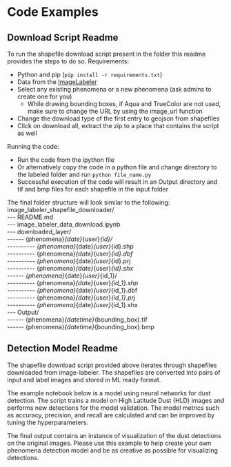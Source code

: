 # Code Examples
## Download Script Readme

To run the shapefile download script present in the folder this readme provides the steps to do so.
Requirements:
* Python and pip (`pip install -r requirements.txt`)
* Data from the [ImageLabeler](https://labeler.nasa-impact.net/earth-science-events/list)
* Select any existing phenomena or a new phenomena (ask admins to create one for you)
    * While drawing bounding boxes, if Aqua and TrueColor are not used, make sure to change the URL by using the image_url function
* Change the download type of the first entry to geojson from shapefiles
* Click on download all, extract the zip to a place that contains the script as well

Running the code:
* Run the code from the ipython file
* Or alternatively copy the code in a python file and change directory to the labeled folder and run `python file_name.py`
* Successful execution of the code will result in an Output directory and tif and bmp files for each shapefile in the input folder

The final folder structure will look similar to the following:<br>
image_labeler_shapefile_downloader/<br>
--- README.md<br>
--- image_labeler_data_download.ipynb<br>
--- downloaded_layer/<br>
------ {phenomena}_{date}_{user}_{id}/<br>
---------- {phenomena}_{date}_{user}_{id}.shp<br>
---------- {phenomena}_{date}_{user}_{id}.dbf<br>
---------- {phenomena}_{date}_{user}_{id}.prj<br>
---------- {phenomena}_{date}_{user}_{id}.shx<br>
------ {phenomena}_{date}_{user}_{id_1}/<br>
---------- {phenomena}_{date}_{user}_{id_1}.shp  <br>
---------- {phenomena}_{date}_{user}_{id_1}.dbf  <br>
---------- {phenomena}_{date}_{user}_{id_1}.prj<br>
---------- {phenomena}_{date}_{user}_{id_1}.shx<br>
--- Output/<br>
------ {phenomena}_{datetime}_{bounding_box}.tif<br>
------ {phenomena}_{datetime}_{bounding_box}.bmp<br>


## Detection Model Readme

The shapefile download script provided above iterates through shapefiles downloaded from image-labeler. The shapefiles are converted into pairs of input and label images and stored in ML ready format.

The example notebook below is a model using neural networks for dust detection. The script trains a model on High Latitude Dust (HLD) images and performs new detections for the model validation. The model metrics such as accuracy, precision, and recall are calculated and can be improved by tuning the hyperparameters. 

The final output contains an instance of visualization of the dust detections on the original images. Please use this example to help create your own phenomena detection model and be as creative as possible for visualizing detections. 
